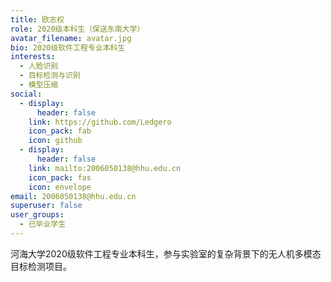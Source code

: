 ```yaml
---
title: 欧志权
role: 2020级本科生（保送东南大学）
avatar_filename: avatar.jpg
bio: 2020级软件工程专业本科生
interests:
  - 人脸识别
  - 目标检测与识别
  - 模型压缩
social:
  - display:
      header: false
    link: https://github.com/Ledgero
    icon_pack: fab
    icon: github
  - display:
      header: false
    link: mailto:2006050138@hhu.edu.cn
    icon_pack: fas
    icon: envelope
email: 2006050138@hhu.edu.cn
superuser: false
user_groups:
  - 已毕业学生
---
```

河海大学2020级软件工程专业本科生，参与实验室的复杂背景下的无人机多模态目标检测项目。
